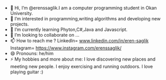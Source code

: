 - 👋 Hi, I’m @erenssaglik.I am a computer programming student in Okan University.
- 👀 I’m interested in programming,writing algorithms and developing new projects.
- 🌱 I’m currently learning Phyton,C#,Java and Javascript.
- 💞️ I’m looking to collaborate on ...
- 📫 How to reach me ? LinkedIn= www.linkedin.com/in/eren-saglik Instagram= https://www.instagram.com/erenssaglik/
- 😄 Pronouns: he/him
- ⚡ My hobbies and more about me: I love discovering new places and meeting new people. I enjoy exercising and running outdoors. I love playing guitar :)

<!---
erenssaglik/erenssaglik is a ✨ special ✨ repository because its `README.md` (this file) appears on your GitHub profile.
You can click the Preview link to take a look at your changes.
--->
